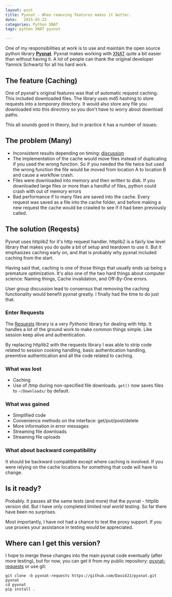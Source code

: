 ```yaml
---
layout: post
title: Pyxnat - When removing features makes it better.
date:   2015-05-22
categories: Python XNAT
tags: python XNAT pyxnat

---
```


One of my responsibilities at work is to use and maintain the open source python library **[Pyxnat](https://pythonhosted.org/pyxnat/)**. Pyxnat makes working with [XNAT](http://www.xnat.org/) quite a bit easier than without having it.  A lot of people can thank the original developer Yannick Schwartz for all his hard work. 


## The feature (Caching)
One of pyxnat's original features was that of automatic request caching. This included downloaded files. The library uses md5 hashing to store requests into a *temporary* directory. It would also store any file you downloaded into this directory so you don't have to worry about download paths.

This all sounds good in theory, but in practice it has a number of issues:

## The problem (Many)

* Inconsistent results depending on timing: [discussion](https://groups.google.com/forum/#!searchin/xnat_discussion/pyxnat$20cache/xnat_discussion/4Jih3prvFoc/VimjU8iRCHsJ)
* The implementation of the cache would move files instead of duplicating if you used the wrong function.  So if you needed the file twice but used the wrong function the file would be moved from location A to location B and cause a workflow crash.
* Files were downloaded into memory and then written to disk. If you downloaded large files or more than a handful of files, python could crash with out of memory errors
* Bad performance if to many files are saved into the cache.  Every request was saved as a file into the cache folder, and before making a new request the cache would be crawled to see if it had been previously called.  

## The solution (Reqests) 
Pyxnat uses httplib2 for it's http request handler. httplib2 is a fairly low level library that makes you do quite a bit of setup and teardown to use it. But it emphasizes caching early on, and that is probably why pyxnat included caching from the start. 

Having said that, caching is one of those things that usually ends up being a premature optimization. It's also one of the two hard things about computer science:  Naming things, Cache invalidation, and Off-By-One errors.  

User group discussion lead to consensus that removing the caching functionality would benefit pyxnat greatly. I finally had the time to do just that. 

### Enter Requests

The [Requests](http://docs.python-requests.org/) library is a very *Pythonic* library for dealing with http. It handles a lot of the ground work to make common things simple. Like session keep alive and authentication. 

By replacing httplib2 with the requests library I was able to strip code related to session cooking handling, basic authentication handling, preemtive authentication and all the code related to caching.  

### What was lost
* Caching
* Use of /tmp during non-specified file downloads.  `get()` now saves files to `~/Downloads/` by default.


### What was gained
* Simplified code
* Convenience methods on the interface: get/put/post/delete 
* More information in error messages
* Streaming file downloads
* Streaming file uploads

### What about backward compatibility
It should be backward compatible except where caching is involved.  If you were relying on the cache locations for something that code will have to change. 

## Is it ready?
Probably. It passes all the same tests (and more) that the pyxnat - httplib version did. But I have only completed limited *real world* testing. So far there have been no surprises.

Most importantly, I have not had a chance to test the proxy support. If you use proxies your assistance in testing would be appreciated.  

## Where can I get this version?
I hope to merge these changes into the main pyxnat code eventually (after more testing), but for now, you can get it from my public repository: [pyxnat-requests](https://github.com/DavidJJ/pyxnat/tree/pyxnat-requests)
or use git: 

    git clone -b pyxnat-requests https://github.com/DavidJJ/pyxnat.git pyxnat
    cd pyxnat
    pip install .
    





